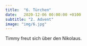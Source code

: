 ```yaml
---
title:  "6. Türchen"
date:   2020-12-06 00:00:00 +0100
subtitle: "2. Advent"
image: "img/6.jpg"
---
```


Timmy freut sich über den Nikolaus.